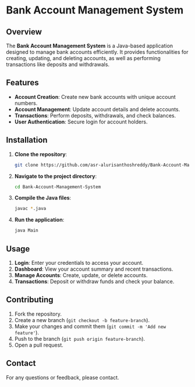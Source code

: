 # Bank Account Management System

## Overview

The **Bank Account Management System** is a Java-based application designed to manage bank accounts efficiently. It provides functionalities for creating, updating, and deleting accounts, as well as performing transactions like deposits and withdrawals.

## Features

- **Account Creation**: Create new bank accounts with unique account numbers.
- **Account Management**: Update account details and delete accounts.
- **Transactions**: Perform deposits, withdrawals, and check balances.
- **User Authentication**: Secure login for account holders.

## Installation

1. **Clone the repository**:
    ```bash
    git clone https://github.com/asr-alurisanthoshreddy/Bank-Account-Management-System.git
    ```
2. **Navigate to the project directory**:
    ```bash
    cd Bank-Account-Management-System
    ```
3. **Compile the Java files**:
    ```bash
    javac *.java
    ```
4. **Run the application**:
    ```bash
    java Main
    ```

## Usage

1. **Login**: Enter your credentials to access your account.
2. **Dashboard**: View your account summary and recent transactions.
3. **Manage Accounts**: Create, update, or delete accounts.
4. **Transactions**: Deposit or withdraw funds and check your balance.

## Contributing

1. Fork the repository.
2. Create a new branch (`git checkout -b feature-branch`).
3. Make your changes and commit them (`git commit -m 'Add new feature'`).
4. Push to the branch (`git push origin feature-branch`).
5. Open a pull request.

## Contact

For any questions or feedback, please contact.
